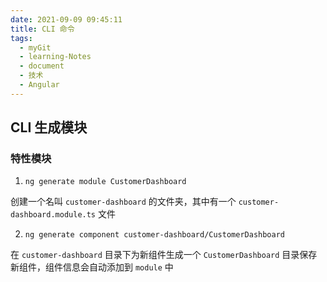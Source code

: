 ```yaml
---
date: 2021-09-09 09:45:11
title: CLI 命令
tags:
  - myGit
  - learning-Notes
  - document
  - 技术
  - Angular
---
```


## CLI 生成模块

### 特性模块

1. `ng generate module CustomerDashboard`

创建一个名叫 `customer-dashboard` 的文件夹，其中有一个 `customer-dashboard.module.ts` 文件

2. `ng generate component customer-dashboard/CustomerDashboard`

在 `customer-dashboard` 目录下为新组件生成一个 `CustomerDashboard` 目录保存新组件，组件信息会自动添加到 `module` 中
